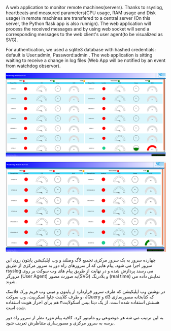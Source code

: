 <p>A web application to monitor remote machines(servers). 
Thanks to rsyslog, heartbeats and measured parameters(CPU usage, RAM usage and Disk usage) in remote machines are transfered to a central server (On this server, the Python flask app is also runnign). The web application will process the received messages and by using web socket will send a corresponding messages to the web client's user agent(to be visualized as SVG).

For authentication, we used a sqlite3 database with hashed credentials: default is User:admin, Password:admin .
The web application is sitting waiting to receive a change in log files (Web App will be notified by an event from watchdog observor).</p>

![Screen Shot](https://raw.githubusercontent.com/vsaljooghi/Monitor-Remote-Machines-Web-App/master/demo/Dashboard2.png)

![Screen Shot](https://raw.githubusercontent.com/vsaljooghi/Monitor-Remote-Machines-Web-App/master/demo/Dashboard.png)

<p>
چهارده سرور به یک سرور مرکزی تجمیع لاگ وصلند و وب اپلیکیشن پایتون روی این سرور اجرا می شود. پیام هایی که از سرورهای راه دور به سرور مرکزی از طریق rsyslog می رسند پردازش شده و در نهایت از طریق پیام های وب سوکت بر روی مرورگر (User Agent) به صورت مصور(SVG) و بلادرنگ (real time) نمایش داده می شوند. 

در نوشتن وب اپلیکیشن که طرف سرور قراردارد از پایتون و مینی وب فریم ورک فلاسک و طرف کلاینت جاوا اسکریپت، وب سوکت، JQuery و d3 که کتابخانه مصورسازی هستش استفاده شده است. از یک دیتا بیس اسکولایت۳ هم برای احراز هویت استفاده شده است.

به این ترتیب می شه هر موضوعی رو مانیتور کرد. کافیه  پیام مورد نظر از سرور راه دور برسه به سرور مرکزی و مصورسازی متناظرش تعریف شود.
</p>
